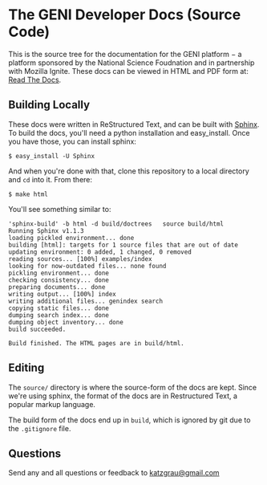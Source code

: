 # The GENI Developer Docs (Source Code)

This is the source tree for the documentation for the GENI platform &minus; a platform sponsored by the National Science Foudnation and in partnership with Mozilla Ignite. These docs can be viewed in HTML and PDF form at: [Read The Docs](http://geni-app-developer-documentation.readthedocs.org/en/latest/index.html).

## Building Locally

These docs were written in ReStructured Text, and can be built with [Sphinx](http://sphinx.pocoo.org/). To build the docs, you'll need a python installation and easy_install. Once you have those, you can install sphinx:

	$ easy_install -U Sphinx

And when you're done with that, clone this repository to a local directory and `cd` into it. From there:

	$ make html

You'll see something similar to:

	'sphinx-build' -b html -d build/doctrees   source build/html
	Running Sphinx v1.1.3
	loading pickled environment... done
	building [html]: targets for 1 source files that are out of date
	updating environment: 0 added, 1 changed, 0 removed
	reading sources... [100%] examples/index                                                                                
	looking for now-outdated files... none found
	pickling environment... done
	checking consistency... done
	preparing documents... done
	writing output... [100%] index                                                                                          
	writing additional files... genindex search
	copying static files... done
	dumping search index... done
	dumping object inventory... done
	build succeeded.

	Build finished. The HTML pages are in build/html.

## Editing

The `source/` directory is where the source-form of the docs are kept. Since we're using sphinx, the format of the docs are in Restructured Text, a popular markup language.

The build form of the docs end up in `build`, which is ignored by git due to the `.gitignore` file.

## Questions

Send any and all questions or feedback to katzgrau@gmail.com
